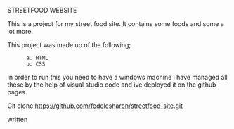 STREETFOOD WEBSITE

This is a project for my street food site. It contains some foods and some a lot more.

This project was made up of the following;

          a. HTML
          b. CSS
In order to run this you need to have a windows machine
i have managed all these by the help of visual studio code and ive deployed it on the github pages. 

Git clone https://github.com/fedelesharon/streetfood-site.git

written
          
      
